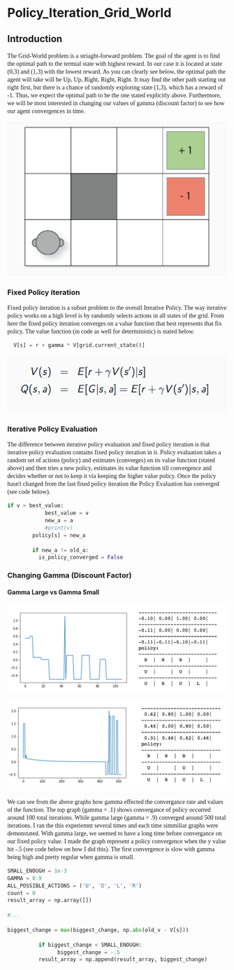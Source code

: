 # Policy_Iteration_Grid_World

## Introduction

<span style="font-family:Papyrus"> The Grid-World problem is a striaght-forward problem. The goal of the agent is to find the optimal path to the termial state with highest reward. In our case it is located at state (0,3) and (1,3) with the lowest reward. As you can clearly see below, the optimal path the agent will take will be Up, Up, Right, Right, Right. It may find the other path starting out right first, but there is a chance of randomly exploring state (1,3), which has a reward of -1. Thus, we expect the optimal path to be the one stated explicitly above. Furthermore, we will be most interested in changing our values of gamma (discount factor) to see how our agent convergences in time. 
</span>


<p align="center">
  <img src="Grid_world.png" />
</p>

### Fixed Policy iteration

<span style="font-family:Papyrus"> Fixed policy iteration is a subset problem to the overall Iterative Policy. The way iterative policy works on a high level is by randomly selects actions in all states of the grid. From here the fixed policy iteration converges on a value function that best represents that fix policy. The value function (in code as well for deterministic) is stated below.
</span>
```python
  V[s] = r + gamma * V[grid.current_state()]
```


<p align="center">
  <img src="equation_value_func.png" />
</p>

### Iterative Policy Evaluation

<span style="font-family:Papyrus"> The difference between iterative policy evaluation and fixed policy iteration is that iterative policy evaluation contains fixed policy iteration in it. Policy evaluation takes a random set of actions (policy) and estimates (converges) on its value function (stated above) and then tries a new policy, estimates its value function till convergence and decides whether or not to keep it via keeping the higher value policy. Once the policy hasn't changed from the last fixed policy iteration the Policy Evaluation has converged (see code below).
</span>

```python
if v > best_value:
            best_value = v
            new_a = a
            #print(v)
        policy[s] = new_a
        
        if new_a != old_a:
          is_policy_converged = False
 ```
### Changing Gamma (Discount Factor)

#### Gamma Large vs Gamma Small
<p align="center">
  <img src="smallgamma.png" />
</p>
<p align="center">
  <img src="largegamma1.png" />
</p>
<span style="font-family:Papyrus"> We can see from the above graphs how gamma effected the convergance rate and values of the function. The top graph (gamma = .1) shows convergance of policy occurred around 100 total iterations. While gamma large (gamma = .9) converged around 500 total iterations. I ran the this experiemnt several times and each time simmiliar graphs were demonstated. With gamma large, we seemed to have a long time before convergance on our fixed policy value. I made the graph represent a policy convergence when the y value hit -.5 (see code below on how I did this). The first convergence is slow with gamma being high and pretty regular when gamma is small. 
</span>

```python
SMALL_ENOUGH = 1e-3
GAMMA = 0.9
ALL_POSSIBLE_ACTIONS = ('U', 'D', 'L', 'R')
count = 0
result_array = np.array([])

#...

biggest_change = max(biggest_change, np.abs(old_v - V[s]))
          
          if biggest_change < SMALL_ENOUGH:
                biggest_change = -.5
          result_array = np.append(result_array, biggest_change)

```
